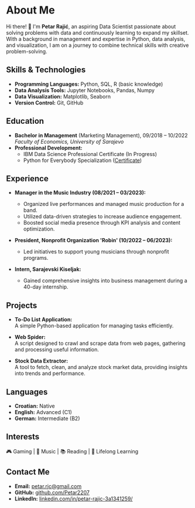# About Me

Hi there! 👋 I'm **Petar Rajić**, an aspiring Data Scientist passionate about solving problems with data and continuously learning to expand my skillset. With a background in management and expertise in Python, data analysis, and visualization, I am on a journey to combine technical skills with creative problem-solving.

## Skills & Technologies

- **Programming Languages:** Python, SQL, R (basic knowledge)  
- **Data Analysis Tools:** Jupyter Notebooks, Pandas, Numpy  
- **Data Visualization:** Matplotlib, Seaborn  
- **Version Control:** Git, GitHub  

## Education

- **Bachelor in Management** (Marketing Management), 09/2018 – 10/2022  
  *Faculty of Economics, University of Sarajevo*  
- **Professional Development:**  
  - IBM Data Science Professional Certificate (In Progress)  
  - Python for Everybody Specialization ([Certificate](https://coursera.org/share/ab4302f364254981da1f9c2b4ac06c16))  

## Experience

- **Manager in the Music Industry (08/2021 – 03/2023):**  
  - Organized live performances and managed music production for a band.  
  - Utilized data-driven strategies to increase audience engagement.  
  - Boosted social media presence through KPI analysis and content optimization.  

- **President, Nonprofit Organization 'Robin' (10/2022 – 06/2023):**  
  - Led initiatives to support young musicians through nonprofit programs.  

- **Intern, Sarajevski Kiseljak:**  
  - Gained comprehensive insights into business management during a 40-day internship.  

## Projects

- **To-Do List Application:**  
  A simple Python-based application for managing tasks efficiently.  

- **Web Spider:**  
  A script designed to crawl and scrape data from web pages, gathering and processing useful information.  

- **Stock Data Extractor:**  
  A tool to fetch, clean, and analyze stock market data, providing insights into trends and performance.  

## Languages

- **Croatian:** Native  
- **English:** Advanced (C1)  
- **German:** Intermediate (B2)  

## Interests

🎮 Gaming | 🎵 Music | 📚 Reading | 🧠 Lifelong Learning  

## Contact Me

- **Email:** [petar.rjc@gmail.com](mailto:petar.rjc@gmail.com)  
- **GitHub:** [github.com/Petar2207](https://github.com/Petar2207)  
- **LinkedIn:** [linkedin.com/in/petar-rajic-3a1341259/](https://www.linkedin.com/in/petar-rajic-3a1341259/)  

